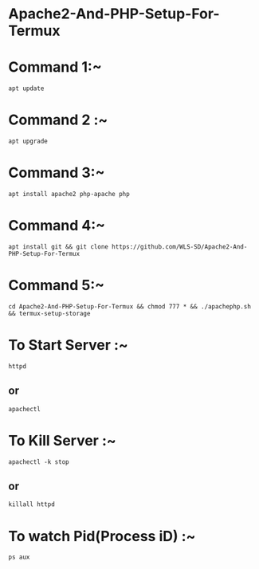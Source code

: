 # Apache2-And-PHP-Setup-For-Termux

# Command 1:~ 

```
apt update
```
# Command 2 :~

```
apt upgrade
```

# Command 3:~ 
```
apt install apache2 php-apache php
```

# Command 4:~ 
```
apt install git && git clone https://github.com/WLS-SD/Apache2-And-PHP-Setup-For-Termux
```

# Command 5:~ 
```
cd Apache2-And-PHP-Setup-For-Termux && chmod 777 * && ./apachephp.sh && termux-setup-storage
```

# To Start Server :~

```
httpd
```
## or 

```
apachectl
```


# To Kill Server :~

```
apachectl -k stop 
```

## or


```
killall httpd
```


# To watch Pid(Process iD) :~

```
ps aux
```


